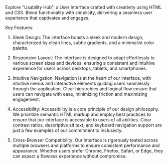 
Explore "Usability Hub", a User Interface crafted with creativity using HTML and CSS. Blend functionality with simplicity, delivering a seamless user experience that captivates and engages.

Key Features:

1. Sleek Design: The interface boasts a sleek and modern design, characterized by clean lines, subtle gradients, and a minimalist color palette.

2. Responsive Layout: The interface is designed to adapt effortlessly to various screen sizes and devices, ensuring a consistent and intuitive experience for users across desktops, tablets, and smartphones. 

3. Intuitive Navigation: Navigation is at the heart of our interface, with intuitive menus and interactive elements guiding users seamlessly through the application. Clear hierarchies and logical flow ensure that users can navigate with ease, minimizing friction and maximizing engagement.

4. Accessibility: Accessibility is a core principle of our design philosophy. We prioritize semantic HTML markup and employ best practices to ensure that our interface is accessible to users of all abilities. Clear contrast ratios, descriptive alt text, and keyboard navigation support are just a few examples of our commitment to inclusivity.

5. Cross-Browser Compatibility: Our interface is rigorously tested across multiple browsers and platforms to ensure consistent performance and appearance. Whether users prefer Chrome, Firefox, Safari, or Edge, they can expect a flawless experience without compromise.

